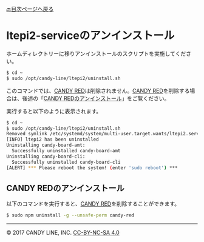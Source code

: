 [🔙目次ページへ戻る](README.md)

# ltepi2-serviceのアンインストール

ホームディレクトリーに移りアンインストールのスクリプトを実施してください。
```bash
$ cd ~
$ sudo /opt/candy-line/ltepi2/uninstall.sh
```
このコマンドでは、[CANDY RED](https://github.com/dbaba/candy-red)は削除されません。[CANDY RED](https://github.com/dbaba/candy-red)を削除する場合は、後述の「[CANDY REDのアンインストール](#candy-redのアンインストール)」をご覧ください。

実行すると以下のように表示されます。
```bash
$ cd ~
$ sudo /opt/candy-line/ltepi2/uninstall.sh
Removed symlink /etc/systemd/system/multi-user.target.wants/ltepi2.service.
[INFO] ltepi2 has been uninstalled
Uninstalling candy-board-amt:
  Successfully uninstalled candy-board-amt
Uninstalling candy-board-cli:
  Successfully uninstalled candy-board-cli
[ALERT] *** Please reboot the system! (enter 'sudo reboot') ***
```
## CANDY REDのアンインストール
以下のコマンドを実行すると、[CANDY RED](https://github.com/dbaba/candy-red)を削除することができます。
```bash
$ sudo npm uninstall -g --unsafe-perm candy-red
```

---
© 2017 CANDY LINE, INC. [CC-BY-NC-SA 4.0](https://creativecommons.org/licenses/by-nc-sa/4.0/)
